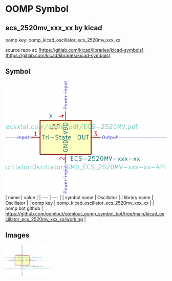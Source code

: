 # OOMP Symbol  
## ecs_2520mv_xxx_xx  by kicad  
  
oomp key: oomp_kicad_oscillator_ecs_2520mv_xxx_xx  
  
source repo at: [https://gitlab.com/kicad/libraries/kicad-symbols](https://gitlab.com/kicad/libraries/kicad-symbols)  
## Symbol  
  
[![working.png](working_600.png)](working.png)  
| name | value | 
| --- | --- | 
| symbol name | Oscillator | 
| library name | Oscillator | 
| oomp key | oomp_kicad_oscillator_ecs_2520mv_xxx_xx | 
| oomp bot github | https://github.com/oomlout/oomlout_oomp_symbol_bot/tree/main/kicad_oscillator_ecs_2520mv_xxx_xx/working | 
## Images  
  
[![working.png](working_140.png)](working.png)  
